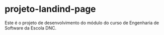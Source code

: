 # projeto-landind-page
Este é o projeto de desenvolvimento do módulo do curso de Engenharia de Software da Escola DNC.
